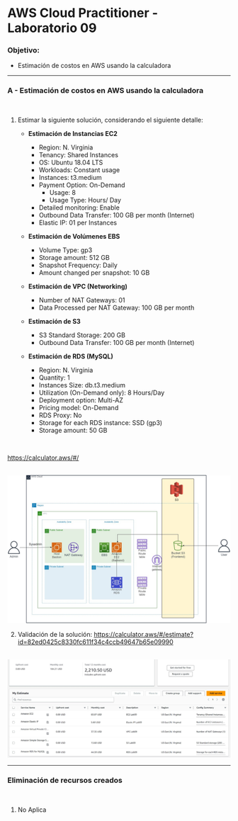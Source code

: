 # AWS Cloud Practitioner - Laboratorio 09

### Objetivo: 
* Estimación de costos en AWS usando la calculadora

---

### A - Estimación de costos en AWS usando la calculadora

<br>

1. Estimar la siguiente solución, considerando el siguiente detalle:

    * **Estimación de Instancias EC2**
        * Region: N. Virginia
        * Tenancy: Shared Instances
        * OS: Ubuntu 18.04 LTS
        * Workloads: Constant usage
        * Instances: t3.medium
        * Payment Option: On-Demand
            * Usage: 8
            * Usage Type: Hours/ Day
        * Detailed monitoring: Enable
        * Outbound Data Transfer: 100 GB per month (Internet)
        * Elastic IP: 01 per Instances

    * **Estimación de Volúmenes EBS**
        * Volume Type: gp3
        * Storage amount: 512 GB
        * Snapshot Frequency: Daily
        * Amount changed per snapshot: 10 GB

    * **Estimación de VPC (Networking)**
        * Number of NAT Gateways: 01
        * Data Processed per NAT Gateway: 100 GB per month

    * **Estimación de S3**
        * S3 Standard Storage: 200 GB
        * Outbound Data Transfer: 100 GB per month (Internet)

    * **Estimación de RDS (MySQL)**
        * Region: N. Virginia
        * Quantity: 1
        * Instances Size: db.t3.medium
        * Utilization (On-Demand only): 8 Hours/Day
        * Deployment option: Multi-AZ
        * Pricing model: On-Demand
        * RDS Proxy: No
        * Storage for each RDS instance: SSD (gp3)
        * Storage amount: 50 GB

<br>

https://calculator.aws/#/

<br>

<img src="images/lab09_01.jpg">

<br>

2. Validación de la solución: https://calculator.aws/#/estimate?id=82ed0425c8330fc611f34c4ccb49647b65e09990

<br>

<img src="images/lab09_02.jpg">
<br>

---

### Eliminación de recursos creados
<br>

1. No Aplica